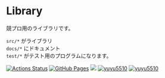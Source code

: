# Library
競プロ用のライブラリです。

`src/*` がライブラリ\
`docs/*` にドキュメント\
`test/*` がテスト用のプログラムになります。


[![Actions Status](https://github.com/yuyu5510/Library/workflows/verify/badge.svg)](https://github.com/yuyu5510/Library/actions) 
[![GitHub Pages](https://img.shields.io/static/v1?label=GitHub+Pages&message=+&color=brightgreen&logo=github)](https://yuyu5510.github.io/Library/)
 [![](https://img.shields.io/badge/license-MIT_License-blue.svg)](https://github.com/yuyu5510/Library/blob/main/LICENSE)
[![yuyu5510](https://img.shields.io/endpoint?url=https%3A%2F%2Fatcoder-badges.now.sh%2Fapi%2Fatcoder%2Fjson%2Fyuyu5510)](https://atcoder.jp/users/yuyu5510)
[![yuyu5510](https://img.shields.io/endpoint?url=https%3A%2F%2Fatcoder-badges.now.sh%2Fapi%2Fcodeforces%2Fjson%2Fyuyu5510)](https://codeforces.com/profile/yuyu5510)
